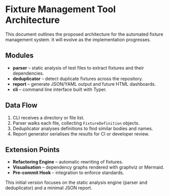 # Fixture Management Tool Architecture

This document outlines the proposed architecture for the automated fixture management system. It will evolve as the implementation progresses.

## Modules

- **parser** – static analysis of test files to extract fixtures and their dependencies.
- **deduplicator** – detect duplicate fixtures across the repository.
- **report** – generate JSON/YAML output and future HTML dashboards.
- **cli** – command line interface built with Typer.

## Data Flow

1. CLI receives a directory or file list.
2. Parser walks each file, collecting `FixtureDefinition` objects.
3. Deduplicator analyses definitions to find similar bodies and names.
4. Report generator serialises the results for CI or developer review.

## Extension Points

- **Refactoring Engine** – automatic rewriting of fixtures.
- **Visualisation** – dependency graphs rendered with graphviz or Mermaid.
- **Pre‑commit Hook** – integration to enforce standards.

This initial version focuses on the static analysis engine (parser and deduplicator) and a minimal JSON report.
